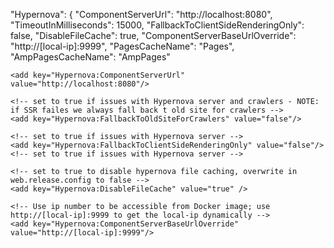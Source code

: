 ﻿


  "Hypernova": {
    "ComponentServerUrl": "http://localhost:8080",
    "TimeoutInMilliseconds": 15000,
    "FallbackToClientSideRenderingOnly": false,
    "DisableFileCache": true,
    "ComponentServerBaseUrlOverride": "http://[local-ip]:9999",
    "PagesCacheName": "Pages",
    "AmpPagesCacheName": "AmpPages"
	
	
	
	<add key="Hypernova:ComponentServerUrl" value="http://localhost:8080"/>

    <!-- set to true if issues with Hypernova server and crawlers - NOTE: if SSR failes we always fall back t old site for crawlers -->
    <add key="Hypernova:FallbackToOldSiteForCrawlers" value="false"/>

    <!-- set to true if issues with Hypernova server -->
    <add key="Hypernova:FallbackToClientSideRenderingOnly" value="false"/>
    <!-- set to true if issues with Hypernova server -->

    <!-- set to true to disable hypernova file caching, overwrite in web.release.config to false -->
    <add key="Hypernova:DisableFileCache" value="true" />

    <!-- Use ip number to be accessible from Docker image; use http://[local-ip]:9999 to get the local-ip dynamically -->
    <add key="Hypernova:ComponentServerBaseUrlOverride" value="http://[local-ip]:9999"/>
  </appSettings>